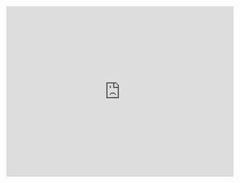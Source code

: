 <iframe src="https://goo.gl/maps/ZH9osmUCNnuc6bA6A" width="600" height="450" frameborder="0" style="border:0" allowfullscreen></iframe>
